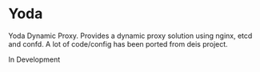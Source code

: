 Yoda
====

Yoda Dynamic Proxy. Provides a dynamic proxy solution using nginx, etcd and confd. A lot of code/config has been ported from deis project.

In Development
